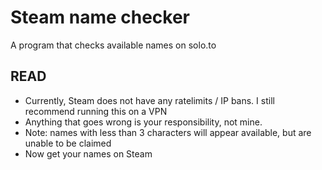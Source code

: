 # Steam name checker
A program that checks available names on solo.to

## READ
- Currently, Steam does not have any ratelimits / IP bans. I still recommend running this on a VPN
- Anything that goes wrong is your responsibility, not mine.
- Note: names with less than 3 characters will appear available, but are unable to be claimed
- Now get your names on Steam
